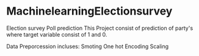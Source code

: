 # MachinelearningElectionsurvey
Election survey Poll prediction
This Project consist of prediction of party's where target variable consist of 1 and 0.

Data Preporcession incluses:
Smoting
One hot Encoding
Scaling
